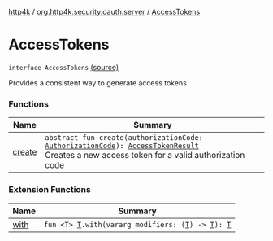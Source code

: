 [http4k](../../index.md) / [org.http4k.security.oauth.server](../index.md) / [AccessTokens](./index.md)

# AccessTokens

`interface AccessTokens` [(source)](https://github.com/http4k/http4k/blob/master/http4k-security-oauth/src/main/kotlin/org/http4k/security/oauth/server/AccessTokens.kt#L6)

Provides a consistent way to generate access tokens

### Functions

| Name | Summary |
|---|---|
| [create](create.md) | `abstract fun create(authorizationCode: `[`AuthorizationCode`](../-authorization-code/index.md)`): `[`AccessTokenResult`](../-access-token-result/index.md)<br>Creates a new access token for a valid authorization code |

### Extension Functions

| Name | Summary |
|---|---|
| [with](../../org.http4k.core/with.md) | `fun <T> `[`T`](../../org.http4k.core/with.md#T)`.with(vararg modifiers: (`[`T`](../../org.http4k.core/with.md#T)`) -> `[`T`](../../org.http4k.core/with.md#T)`): `[`T`](../../org.http4k.core/with.md#T) |
